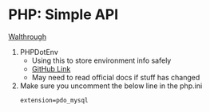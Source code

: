 # PHP: Simple API

[Walthrough](https://dev.to/shahbaz17/build-a-simple-rest-api-in-php-2edl)

1. PHPDotEnv
   - Using this to store environment info safely
   - [GitHub Link](https://github.com/vlucas/phpdotenv)
   - May need to read official docs if stuff has changed
1. Make sure you uncomment the below line in the php.ini
   ```
   extension=pdo_mysql
   ```
